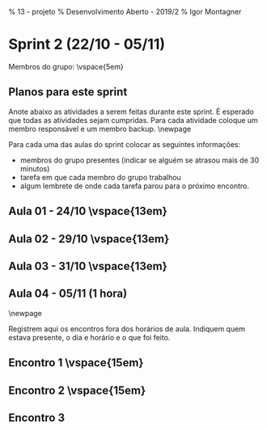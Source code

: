 % 13 - projeto
% Desenvolvimento Aberto - 2019/2
% Igor Montagner

# Sprint 2 (22/10 - 05/11)

Membros do grupo: \vspace{5em}

## Planos para este sprint 
Anote abaixo as atividades a serem feitas durante este sprint. É esperado que todas as atividades sejam cumpridas. Para cada atividade coloque um membro responsável e um membro backup.
\newpage

Para cada uma das aulas do sprint colocar as seguintes informações:

- membros do grupo presentes (indicar se alguém se atrasou mais de 30 minutos)
- tarefa em que cada membro do grupo trabalhou
- algum lembrete de onde cada tarefa parou para o próximo encontro. 

## Aula 01 - 24/10 \vspace{13em}

## Aula 02 - 29/10 \vspace{13em}

## Aula 03 - 31/10 \vspace{13em}

## Aula 04 - 05/11 (1 hora)

\newpage 

Registrem aqui os encontros fora dos horários de aula. Indiquem quem estava presente, o dia e horário e o que foi feito. 

## Encontro 1 \vspace{15em}


## Encontro 2 \vspace{15em}


## Encontro 3